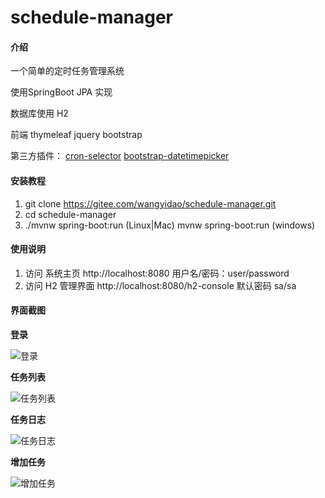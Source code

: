 # schedule-manager

#### 介绍
一个简单的定时任务管理系统

使用SpringBoot  JPA 实现

数据库使用 H2

前端 thymeleaf jquery bootstrap

第三方插件：
[cron-selector](https://github.com/MrFengGG/cron-selector)
[bootstrap-datetimepicker](https://www.malot.fr/bootstrap-datetimepicker/)

#### 安装教程

1.  git clone https://gitee.com/wangyidao/schedule-manager.git
2.  cd schedule-manager
3.  ./mvnw spring-boot:run (Linux|Mac)  mvnw spring-boot:run (windows)

#### 使用说明

1.  访问 系统主页 http://localhost:8080   用户名/密码：user/password
2.  访问 H2 管理界面 http://localhost:8080/h2-console   默认密码 sa/sa

#### 界面截图

**登录**

![登录](https://gitee.com/wangyidao/schedule-manager/raw/master/1.jpg)

**任务列表**

![任务列表](https://gitee.com/wangyidao/schedule-manager/raw/master/2.jpg)

**任务日志**

![任务日志](https://gitee.com/wangyidao/schedule-manager/raw/master/3.jpg)

**增加任务**

![增加任务](https://gitee.com/wangyidao/schedule-manager/raw/master/4.jpg)


